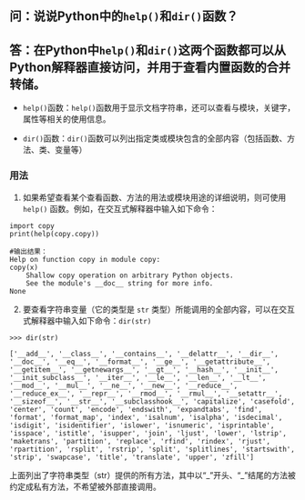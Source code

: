 ## 问：说说Python中的`help()`和`dir()`函数？

## 答：在Python中`help()`和`dir()`这两个函数都可以从Python解释器直接访问，并用于查看内置函数的合并转储。

- `help()`函数：`help()`函数用于显示文档字符串，还可以查看与模块，关键字，属性等相关的使用信息。

- `dir()`函数：`dir()`函数可以列出指定类或模块包含的全部内容（包括函数、方法、类、变量等）

### 用法
1. 如果希望查看某个查看函数、方法的用法或模块用途的详细说明，则可使用 `help()` 函数。例如，在交互式解释器中输入如下命令：
```
import copy
print(help(copy.copy))

#输出结果：
Help on function copy in module copy:
copy(x)
    Shallow copy operation on arbitrary Python objects.
    See the module's __doc__ string for more info.
None
```

2. 要查看字符串变量（它的类型是 `str` 类型）所能调用的全部内容，可以在交互式解释器中输入如下命令：`dir(str)`
```
>>> dir(str)

['__add__', '__class__', '__contains__', '__delattr__', '__dir__', '__doc__', '__eq__', '__format__', '__ge__', '__getattribute__', '__getitem__', '__getnewargs__', '__gt__', '__hash__', '__init__', '__init_subclass__', '__iter__', '__le__', '__len__', '__lt__', '__mod__', '__mul__', '__ne__', '__new__', '__reduce__', '__reduce_ex__', '__repr__', '__rmod__', '__rmul__', '__setattr__', '__sizeof__', '__str__', '__subclasshook__', 'capitalize', 'casefold', 'center', 'count', 'encode', 'endswith', 'expandtabs', 'find', 'format', 'format_map', 'index', 'isalnum', 'isalpha', 'isdecimal', 'isdigit', 'isidentifier', 'islower', 'isnumeric', 'isprintable', 'isspace', 'istitle', 'isupper', 'join', 'ljust', 'lower', 'lstrip', 'maketrans', 'partition', 'replace', 'rfind', 'rindex', 'rjust', 'rpartition', 'rsplit', 'rstrip', 'split', 'splitlines', 'startswith', 'strip', 'swapcase', 'title', 'translate', 'upper', 'zfill']
```
上面列出了字符串类型（str）提供的所有方法，其中以“\_”开头、“\_”结尾的方法被约定成私有方法，不希望被外部直接调用。